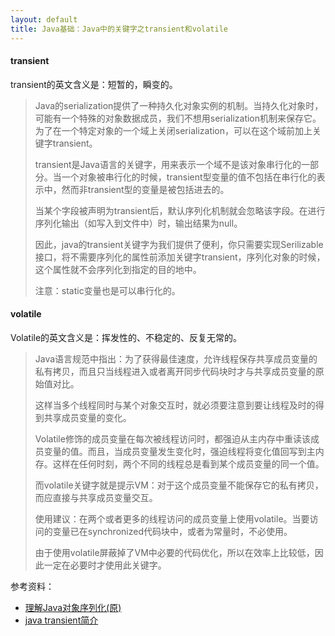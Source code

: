 ```yaml
---
layout: default
title: Java基础：Java中的关键字之transient和volatile
---
```


#### transient

transient的英文含义是：短暂的，瞬变的。

> Java的serialization提供了一种持久化对象实例的机制。当持久化对象时，可能有一个特殊的对象数据成员，我们不想用serialization机制来保存它。为了在一个特定对象的一个域上关闭serialization，可以在这个域前加上关键字transient。   
> 
> transient是Java语言的关键字，用来表示一个域不是该对象串行化的一部分。当一个对象被串行化的时候，transient型变量的值不包括在串行化的表示中，然而非transient型的变量是被包括进去的。  
> 
> 当某个字段被声明为transient后，默认序列化机制就会忽略该字段。在进行序列化输出（如写入到文件中）时，输出结果为null。
> 
> 因此，java的transient关键字为我们提供了便利，你只需要实现Serilizable接口，将不需要序列化的属性前添加关键字transient，序列化对象的时候，这个属性就不会序列化到指定的目的地中。
> 
> 注意：static变量也是可以串行化的。


#### volatile

Volatile的英文含义是：挥发性的、不稳定的、反复无常的。

> Java语言规范中指出：为了获得最佳速度，允许线程保存共享成员变量的私有拷贝，而且只当线程进入或者离开同步代码块时才与共享成员变量的原始值对比。  
> 
> 这样当多个线程同时与某个对象交互时，就必须要注意到要让线程及时的得到共享成员变量的变化。   
> 
> Volatile修饰的成员变量在每次被线程访问时，都强迫从主内存中重读该成员变量的值。而且，当成员变量发生变化时，强迫线程将变化值回写到主内存。这样在任何时刻，两个不同的线程总是看到某个成员变量的同一个值。   
> 
> 而volatile关键字就是提示VM：对于这个成员变量不能保存它的私有拷贝，而应直接与共享成员变量交互。   
> 
> 使用建议：在两个或者更多的线程访问的成员变量上使用volatile。当要访问的变量已在synchronized代码块中，或者为常量时，不必使用。   
> 
> 由于使用volatile屏蔽掉了VM中必要的代码优化，所以在效率上比较低，因此一定在必要时才使用此关键字。  



参考资料：

* [理解Java对象序列化(原)](http://www.blogjava.net/jiangshachina/archive/2012/02/13/369898.html)
* [java transient简介](http://blog.csdn.net/zxl315/article/details/5359151)
